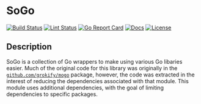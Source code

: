 # SoGo

[![Build Status][build-status-svg]][build-status-url]
[![Lint Status][lint-status-svg]][lint-status-url]
[![Go Report Card][goreport-svg]][goreport-url]
[![Docs][docs-godoc-svg]][docs-godoc-url]
[![License][license-svg]][license-url]

## Description

SoGo is a collection of Go wrappers to make using various Go libaries easier. Much of the original code for this library was originally in the [`github.com/grokify/mogo`](https://github.com/grokify/mogo) package, however, the code was extracted in the interest of reducing the dependencies associated with that module. This module uses additional dependencies, with the goal of limiting dependencies to specific packages.

 [build-status-svg]: https://github.com/grokify/sogo/actions/workflows/ci.yaml/badge.svg?branch=master
 [build-status-url]: https://github.com/grokify/sogo/actions/workflows/ci.yaml
 [lint-status-svg]: https://github.com/grokify/sogo/workflows/lint/badge.svg
 [lint-status-url]: https://github.com/grokify/sogo/actions/workflows/lint.yaml
 [goreport-svg]: https://goreportcard.com/badge/github.com/grokify/sogo
 [goreport-url]: https://goreportcard.com/report/github.com/grokify/sogo
 [docs-godoc-svg]: https://pkg.go.dev/badge/github.com/grokify/sogo
 [docs-godoc-url]: https://pkg.go.dev/github.com/grokify/sogo
 [license-svg]: https://img.shields.io/badge/license-MIT-blue.svg
 [license-url]: https://github.com/grokify/sogo/blob/master/LICENSE
 